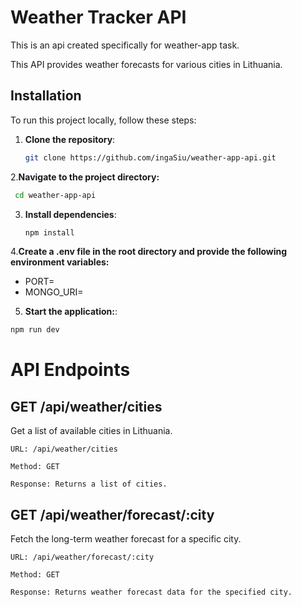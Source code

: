# Weather Tracker API

This is an api created specifically for weather-app task. 

This API provides weather forecasts for various cities in Lithuania. 

## Installation

To run this project locally, follow these steps:

1. **Clone the repository**:
      ```bash
   git clone https://github.com/ingaSiu/weather-app-api.git
   ```
2.**Navigate to the project directory:**
  ```bash
   cd weather-app-api
   ```
3. **Install dependencies**:
   ```bash
   npm install
   ```
4.**Create a .env file in the root directory and provide the following environment variables:**
  - PORT=<your-desired-port-number>
  - MONGO_URI=<your-mongodb-connection-string>
  
5.  **Start the application:**:
   ```bash
   npm run dev
   ```

# API Endpoints

## GET /api/weather/cities

Get a list of available cities in Lithuania.

    URL: /api/weather/cities

    Method: GET

    Response: Returns a list of cities.
    
## GET /api/weather/forecast/:city

Fetch the long-term weather forecast for a specific city.

    URL: /api/weather/forecast/:city

    Method: GET

    Response: Returns weather forecast data for the specified city.

